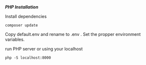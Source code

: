 ***PHP Installation***

Install dependencies
```
composer update
```

Copy default.env and rename to .env . Set the propper environment variables.

run PHP server or using your localhost
```
php -S localhost:8000
```